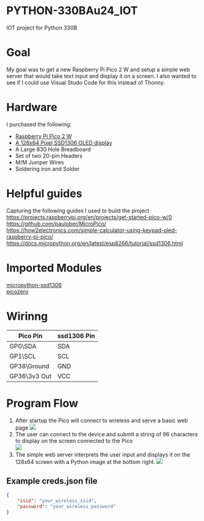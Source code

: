 # PYTHON-330BAu24_IOT
IOT project for Python 330B 


# Goal
My goal was to get a new Raspberry Pi Pico 2 W and setup a simple web server that would take text input and display it on a screen.  I also wanted to see if I could use Visual Studo Code for this instead of Thonny.


# Hardware
I purchased the following:
- [Raspberry Pi Pico 2 W](https://www.raspberrypi.com/products/raspberry-pi-pico-2/)
- [A 128x64 Pixel SSD1306 OLED display](https://www.amazon.com/dp/B09T6SJBV5)
- A Large 830 Hole Breadboard
- Set of two 20-pin Headers
- M/M Jumper Wires
- Soldering iron and Solder


# Helpful guides
Capturing the following guides I used to build the project  
https://projects.raspberrypi.org/en/projects/get-started-pico-w/0  
https://github.com/paulober/MicroPico/  
https://how2electronics.com/simple-calculator-using-keypad-oled-raspberry-pi-pico/  
https://docs.micropython.org/en/latest/esp8266/tutorial/ssd1306.html  

# Imported Modules
[micropython-ssd1306](https://github.com/stlehmann/micropython-ssd1306)  
[picozero](https://github.com/RaspberryPiFoundation/picozero)  

# Wirinng
| Pico Pin | ssd1306 Pin |
| -------- | ----------- | 
| GP0\SDA  | SDA |
| GP1\SCL  | SCL | 
| GP38\Ground  |GND |
| GP36\3v3 Out | VCC | 

# Program Flow
1) After startup the Pico will connect to wireless and serve a basic web page
    ![](https://gist.githubusercontent.com/MorganBratt/b3ceffedc0d0f072143e70fe46ed0904/raw/55f0a68e2f6280f35351c0bd4c8c2f17965c215c/PXL_20241217_013706859.jpg)
2) The user can connect to the device and submit a string of 96 characters to display on the screen connected to the Pico  
    ![](https://gist.githubusercontent.com/MorganBratt/b3ceffedc0d0f072143e70fe46ed0904/raw/55f0a68e2f6280f35351c0bd4c8c2f17965c215c/Screenshot%25202024-12-16%2520175822.png)
3) The simple web server interprets the user input and displays it on the 128x64 screen with a Python image at the bottom right.
    ![](https://gist.githubusercontent.com/MorganBratt/b3ceffedc0d0f072143e70fe46ed0904/raw/55f0a68e2f6280f35351c0bd4c8c2f17965c215c/PXL_20241217_015916918.jpg)





## Example creds.json file
``` json
{
    "ssid": "your_wireless_ssid",
    "password": "your_wireless_password"
}
```

